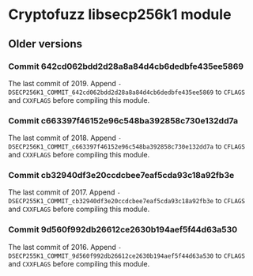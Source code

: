 # Cryptofuzz libsecp256k1 module

## Older versions

### Commit 642cd062bdd2d28a8a84d4cb6dedbfe435ee5869

The last commit of 2019. Append `-DSECP256K1_COMMIT_642cd062bdd2d28a8a84d4cb6dedbfe435ee5869` to `CFLAGS` and `CXXFLAGS` before compiling this module.

### Commit c663397f46152e96c548ba392858c730e132dd7a

The last commit of 2018. Append `-DSECP256K1_COMMIT_c663397f46152e96c548ba392858c730e132dd7a` to `CFLAGS` and `CXXFLAGS` before compiling this module.

### Commit cb32940df3e20ccdcbee7eaf5cda93c18a92fb3e

The last commit of 2017. Append `-DSECP255K1_COMMIT_cb32940df3e20ccdcbee7eaf5cda93c18a92fb3e` to `CFLAGS` and `CXXFLAGS` before compiling this module.

### Commit 9d560f992db26612ce2630b194aef5f44d63a530

The last commit of 2016. Append `-DSECP255K1_COMMIT_9d560f992db26612ce2630b194aef5f44d63a530` to `CFLAGS` and `CXXFLAGS` before compiling this module.
